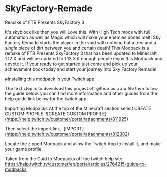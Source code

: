 # SkyFactory-Remade
Remake of FTB Presents SkyFactory 3 

It's skyblock like then you will Love this. With High Tech mods with full automation as well as Magic which will make your enemies bones melt! Sky Factory Remade starts the player in the void with nothing but a tree and a *single* piece of dirt between you and certain death! This Modpack is a remake of FTB Presents SkyFactory 3 that has been updated to Minecraft 1.12.X and will be updated to 1.13.X if enough people enjoy this Modpack and upvote it. If your ready to get started just come and pick up your achievement book today and start your journey into Sky Factory Remade!


#Installing this modpack in yout Twitch app

The first step is to download this project off github as a zip file then follow the guide below.
you can find more information and other guides from the help guide link below for the twitch app.

Importing Modpacks
At the top of the Minecraft section select CREATE CUSTOM PROFILE.
![CREATE CUSTOM PROFILE] (https://help.twitch.tv/customer/portal/attachments/811925)

Then select the import link.
![IMPORT] (https://help.twitch.tv/customer/portal/attachments/812382)

Locate the zipped Modpack and allow the Twitch App to install it, and make your game profile.


Taken from the Guid to Modpacks off the twitch help site
https://help.twitch.tv/customer/en/portal/articles/2764215-guide-to-modpacks